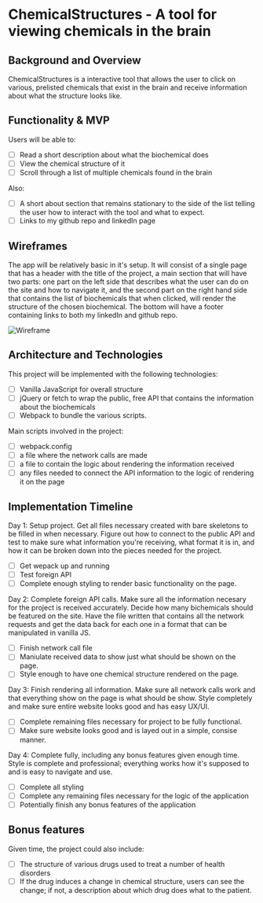 # ChemicalStructures - A tool for viewing chemicals in the brain

## Background and Overview

ChemicalStructures is a interactive tool that allows the user to click on various, prelisted chemicals that exist in the brain and receive information about what the structure looks like.

## Functionality & MVP

Users will be able to:
- [ ] Read a short description about what the biochemical does
- [ ] View the chemical structure of it
- [ ] Scroll through a list of multiple chemicals found in the brain
 
Also:
- [ ] A short about section that remains stationary to the side of the list telling the user how to interact with the tool          and what to expect.
- [ ] Links to my github repo and linkedIn page
 
## Wireframes
 
The app will be relatively basic in it's setup. It will consist of a single page that has a header with the title of the project, a main section that will have two parts: one part on the left side that describes what the user can do on the site and how to navigate it, and the second part on the right hand side that contains the list of biochemicals that when clicked, will render the structure of the chosen biochemical. The bottom will have a footer containing links to both my linkedIn and github repo.

![Wireframe](https://i.imgur.com/7HfUoL6.png)

## Architecture and Technologies

This project will be implemented with the following technologies:

- [ ] Vanilla JavaScript for overall structure
- [ ] jQuery or fetch to wrap the public, free API that contains the information about the biochemicals
- [ ] Webpack to bundle the various scripts.

Main scripts involved in the project:

- [ ] webpack.config
- [ ] a file where the network calls are made
- [ ] a file to contain the logic about rendering the information received
- [ ] any files needed to connect the API information to the logic of rendering it on the page

## Implementation Timeline

Day 1: Setup project. Get all files necessary created with bare skeletons to be filled in when necessary. Figure out how to connect to the public API and test to make sure what information you're receiving, what format it is in, and how it can be broken down into the pieces needed for the project. 

- [ ] Get wepack up and running
- [ ] Test foreign API
- [ ] Complete enough styling to render basic functionality on the page.

Day 2: Complete foreign API calls. Make sure all the information necesary for the project is received accurately. Decide how many bichemicals should be featured on the site. Have the file written that contains all the network requests and get the data back for each one in a format that can be manipulated in vanilla JS.

- [ ] Finish network call file
- [ ] Maniulate received data to show just what should be shown on the page.
- [ ] Style enough to have one chemical structure rendered on the page. 

Day 3: Finish rendering all information. Make sure all network calls work and that everything show on the page is what should be show. Style completely and make sure entire website looks good and has easy UX/UI.

- [ ] Complete remaining files necessary for project to be fully functional.
- [ ] Make sure website looks good and is layed out in a simple, consise manner.

Day 4: Complete fully, including any bonus features given enough time. Style is complete and professional; everything works how it's supposed to and is easy to navigate and use.

- [ ] Complete all styling
- [ ] Complete any remaining files necessary for the logic of the application
- [ ] Potentially finish any bonus features of the application

## Bonus features
 
Given time, the project could also include:
 
- [ ] The structure of various drugs used to treat a number of health disorders
- [ ] If the drug induces a change in chemical structure, users can see the change; if not, a description about which drug does what to the patient.
